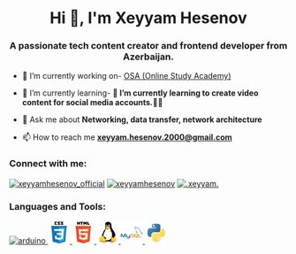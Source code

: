 <h1 align="center">Hi 👋, I'm Xeyyam Hesenov</h1>
<h3 align="center">A passionate tech content creator and frontend developer from Azerbaijan.</h3>

- 🔭 I’m currently working on- [OSA (Online Study Academy)](https://osa.az/)

- 🌱 I’m currently learning- **🌱 I’m currently learning to create video content for social media accounts.🎥📱**

- 💬 Ask me about **Networking, data transfer, network architecture**

- 📫 How to reach me **xeyyam.hesenov.2000@gmail.com**

<h3 align="left">Connect with me:</h3>
<p align="left">
<a href="https://instagram.com/xeyyamhesenov_official" target="blank"><img align="center" src="https://raw.githubusercontent.com/rahuldkjain/github-profile-readme-generator/master/src/images/icons/Social/instagram.svg" alt="xeyyamhesenov_official" height="30" width="40" /></a>
<a href="https://www.youtube.com/@_XeyyamHesenov_" target="blank"><img align="center" src="https://raw.githubusercontent.com/rahuldkjain/github-profile-readme-generator/master/src/images/icons/Social/youtube.svg" alt="xeyyamhesenov" height="30" width="40" /></a>
<a href="https://discord.gg/.xeyyam." target="blank"><img align="center" src="https://raw.githubusercontent.com/rahuldkjain/github-profile-readme-generator/master/src/images/icons/Social/discord.svg" alt=".xeyyam." height="30" width="40" /></a>
</p>

<h3 align="left">Languages and Tools:</h3>
<p align="left"> <a href="https://www.arduino.cc/" target="_blank" rel="noreferrer"> <img src="https://cdn.worldvectorlogo.com/logos/arduino-1.svg" alt="arduino" width="40" height="40"/> </a> <a href="https://www.w3schools.com/css/" target="_blank" rel="noreferrer"> <img src="https://raw.githubusercontent.com/devicons/devicon/master/icons/css3/css3-original-wordmark.svg" alt="css3" width="40" height="40"/> </a> <a href="https://www.w3.org/html/" target="_blank" rel="noreferrer"> <img src="https://raw.githubusercontent.com/devicons/devicon/master/icons/html5/html5-original-wordmark.svg" alt="html5" width="40" height="40"/> </a> <a href="https://www.linux.org/" target="_blank" rel="noreferrer"> <img src="https://raw.githubusercontent.com/devicons/devicon/master/icons/linux/linux-original.svg" alt="linux" width="40" height="40"/> </a> <a href="https://www.mysql.com/" target="_blank" rel="noreferrer"> <img src="https://raw.githubusercontent.com/devicons/devicon/master/icons/mysql/mysql-original-wordmark.svg" alt="mysql" width="40" height="40"/> </a> <a href="https://www.python.org" target="_blank" rel="noreferrer"> <img src="https://raw.githubusercontent.com/devicons/devicon/master/icons/python/python-original.svg" alt="python" width="40" height="40"/> </a> </p>
